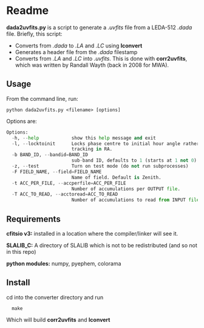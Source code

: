 Readme
======

**dada2uvfits.py** is a script to generate a *.uvfits* file from a LEDA-512 *.dada* file.
Briefly, this script:
* Converts from *.dada* to *.LA* and *.LC* using **lconvert**
* Generates a header file from the *.dada* filestamp
* Converts from *.LA* and *.LC* into *.uvfits*. This is done with **corr2uvfits**, 
  which was written by Randall Wayth (back in 2008 for MWA).

Usage
-----
From the command line, run:

```
python dada2uvfits.py <filename> [options]
```

Options are:

```python
Options:
  -h, --help            show this help message and exit
  -l, --locktoinit      Locks phase centre to initial hour angle rather than
                        tracking in RA.
  -b BAND_ID, --bandid=BAND_ID
                        sub-band ID, defaults to 1 (starts at 1 not 0)
  -z, --test            Turn on test mode (do not run subprocesses)
  -F FIELD_NAME, --field=FIELD_NAME
                        Name of field. Default is Zenith.
  -t ACC_PER_FILE, --accperfile=ACC_PER_FILE
                        Number of accumulations per OUTPUT file.
  -T ACC_TO_READ, --acctoread=ACC_TO_READ
                        Number of accumulations to read from INPUT file.
```

Requirements
------------
**cfitsio v3:** installed in a location where the compiler/linker will see it.

**SLALIB_C:**  A directory of SLALIB which is not to be redistributed (and so not in this repo)

**python modules:** numpy, pyephem, colorama

Install
-------
cd into the converter directory and run

```
  make
```

Which will build **corr2uvfits** and **lconvert**


